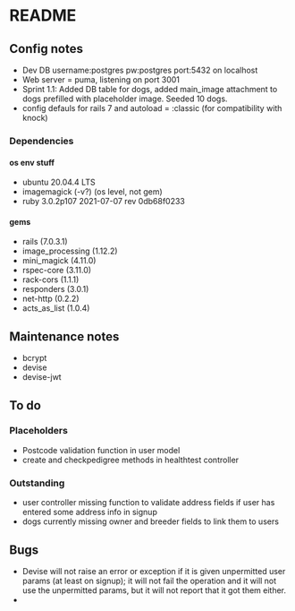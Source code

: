 # README

## Config notes
* Dev DB username:postgres pw:postgres port:5432 on localhost
* Web server = puma, listening on port 3001
* Sprint 1.1: Added DB table for dogs, added main_image attachment to dogs prefilled with placeholder image. Seeded 10 dogs.
* config defauls for rails 7 and autoload = :classic (for compatibility with knock)
### Dependencies
#### os env stuff
* ubuntu 20.04.4 LTS
* imagemagick (-v?) (os level, not gem)
* ruby 3.0.2p107 2021-07-07 rev 0db68f0233
#### gems
* rails (7.0.3.1)
* image_processing (1.12.2)
* mini_magick (4.11.0)
* rspec-core (3.11.0)
* rack-cors (1.1.1)
* responders (3.0.1)
* net-http (0.2.2)
* acts_as_list (1.0.4)

## Maintenance notes
* bcrypt
* devise
* devise-jwt

## To do
### Placeholders
* Postcode validation function in user model
* create and checkpedigree methods in healthtest controller

### Outstanding
* user controller missing function to validate address fields if user has entered some address info in signup
* dogs currently missing owner and breeder fields to link them to users

## Bugs
* Devise will not raise an error or exception if it is given unpermitted user params (at least on signup); it will not fail the operation and it will not use the unpermitted params, but it will not report that it got them either.
* 